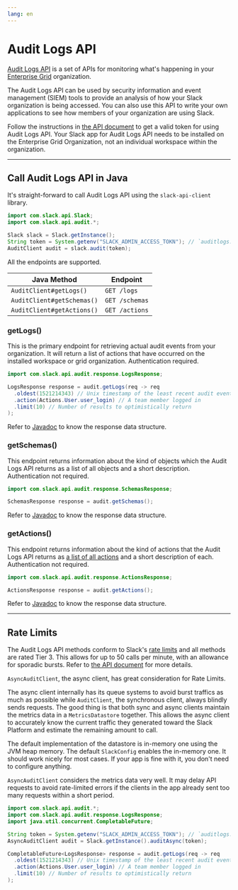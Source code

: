```yaml
---
lang: en
---
```


# Audit Logs API

[Audit Logs API](https://api.slack.com/docs/audit-logs-api) is a set of APIs for monitoring what's happening in your [Enterprise Grid](https://api.slack.com/enterprise/grid) organization.

The Audit Logs API can be used by security information and event management (SIEM) tools to provide an analysis of how your Slack organization is being accessed. You can also use this API to write your own applications to see how members of your organization are using Slack.

Follow the instructions in [the API document](https://api.slack.com/docs/audit-logs-api) to get a valid token for using Audit Logs API. Your Slack app for Audit Logs API needs to be installed on the Enterprise Grid Organization, not an individual workspace within the organization.

---
## Call Audit Logs API in Java

It's straight-forward to call Audit Logs API using the `slack-api-client` library.

```java
import com.slack.api.Slack;
import com.slack.api.audit.*;

Slack slack = Slack.getInstance();
String token = System.getenv("SLACK_ADMIN_ACCESS_TOKN"); // `auditlogs:read` scope required
AuditClient audit = slack.audit(token);
```

All the endpoints are supported.

|Java Method|Endpoint|
|-|-|
|`AuditClient#getLogs()`|`GET /logs`|
|`AuditClient#getSchemas()`|`GET /schemas`|
|`AuditClient#getActions()`|`GET /actions`|

### getLogs()

This is the primary endpoint for retrieving actual audit events from your organization. It will return a list of actions that have occurred on the installed workspace or grid organization. Authentication required.

```java
import com.slack.api.audit.response.LogsResponse;

LogsResponse response = audit.getLogs(req -> req
  .oldest(1521214343) // Unix timestamp of the least recent audit event to include (inclusive)
  .action(Actions.User.user_login) // A team member logged in
  .limit(10) // Number of results to optimistically return
);
```

Refer to [Javadoc](https://oss.sonatype.org/service/local/repositories/releases/archive/com/slack/api/slack-api-client/sdkLatestVersion/slack-api-client-sdkLatestVersion-javadoc.jar/!/com/slack/api/audit/response/LogsResponse.html) to know the response data structure.

### getSchemas()

This endpoint returns information about the kind of objects which the Audit Logs API returns as a list of all objects and a short description. Authentication not required.

```java
import com.slack.api.audit.response.SchemasResponse;

SchemasResponse response = audit.getSchemas();
```

Refer to [Javadoc](https://oss.sonatype.org/service/local/repositories/releases/archive/com/slack/api/slack-api-client/sdkLatestVersion/slack-api-client-sdkLatestVersion-javadoc.jar/!/com/slack/api/audit/response/SchemasResponse.html) to know the response data structure.

### getActions()

This endpoint returns information about the kind of actions that the Audit Logs API returns as [a list of all actions](https://oss.sonatype.org/service/local/repositories/releases/archive/com/slack/api/slack-api-client/sdkLatestVersion/slack-api-client-sdkLatestVersion-javadoc.jar/!/com/slack/api/audit/Actions.html) and a short description of each. Authentication not required.

```java
import com.slack.api.audit.response.ActionsResponse;

ActionsResponse response = audit.getActions();
```

Refer to [Javadoc](https://oss.sonatype.org/service/local/repositories/releases/archive/com/slack/api/slack-api-client/sdkLatestVersion/slack-api-client-sdkLatestVersion-javadoc.jar/!/com/slack/api/audit/response/ActionsResponse.html) to know the response data structure.


---
## Rate Limits

The Audit Logs API methods conform to Slack's [rate limits](https://api.slack.com/docs/rate-limits) and all methods are rated Tier 3. This allows for up to 50 calls per minute, with an allowance for sporadic bursts. Refer to [the API document](https://api.slack.com/admins/audit-logs#how_to_call_the_audit_logs_api) for more details.

`AsyncAuditClient`, the async client, has great consideration for Rate Limits.

The async client internally has its queue systems to avoid burst traffics as much as possible while `AuditClient`, the synchronous client, always blindly sends requests. The good thing is that both sync and async clients maintain the metrics data in a `MetricsDatastore` together. This allows the async client to accurately know the current traffic they generated toward the Slack Platform and estimate the remaining amount to call.

The default implementation of the datastore is in-memory one using the JVM heap memory. The default `SlackConfig` enables the in-memory one. It should work nicely for most cases. If your app is fine with it, you don't need to configure anything.

`AsyncAuditClient` considers the metrics data very well. It may delay API requests to avoid rate-limited errors if the clients in the app already sent too many requests within a short period.

```java
import com.slack.api.audit.*;
import com.slack.api.audit.response.LogsResponse;
import java.util.concurrent.CompletableFuture;

String token = System.getenv("SLACK_ADMIN_ACCESS_TOKN"); // `auditlogs:read` scope required
AsyncAuditClient audit = Slack.getInstance().auditAsync(token);

CompletableFuture<LogsResponse> response = audit.getLogs(req -> req
  .oldest(1521214343) // Unix timestamp of the least recent audit event to include (inclusive)
  .action(Actions.User.user_login) // A team member logged in
  .limit(10) // Number of results to optimistically return
);
```
